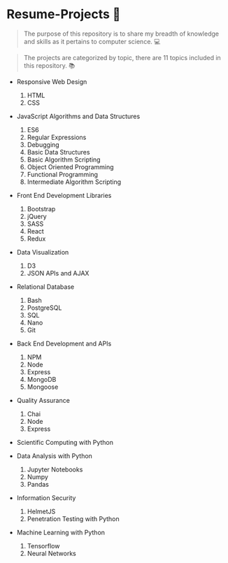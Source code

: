 # Resume-Projects 🙂

> The purpose of this repository is to share my breadth of knowledge and skills as it pertains to computer science.  💻 

> The projects are categorized by topic, there are 11 topics included in this repository. 📚

- Responsive Web Design
  1. HTML
  2. CSS
  
- JavaScript Algorithms and Data Structures
  1. ES6
  2. Regular Expressions
  3. Debugging
  4. Basic Data Structures
  5. Basic Algorithm Scripting
  6. Object Oriented Programming
  7. Functional Programming
  8. Intermediate Algorithm Scripting
  
- Front End Development Libraries
  1. Bootstrap
  2. jQuery
  3. SASS
  4. React
  5. Redux
  
- Data Visualization
  1. D3
  2. JSON APIs and AJAX
  
- Relational Database
  1. Bash
  2. PostgreSQL
  3. SQL
  4. Nano
  5. Git
  
- Back End Development and APIs
  1. NPM
  2. Node
  3. Express
  4. MongoDB
  5. Mongoose
  
- Quality Assurance 
  1. Chai
  2. Node
  3. Express
  
- Scientific Computing with Python

- Data Analysis with Python
  1. Jupyter Notebooks
  2. Numpy
  3. Pandas
  
- Information Security
  1. HelmetJS
  2. Penetration Testing with Python
  
- Machine Learning with Python
  1. Tensorflow
  2. Neural Networks
